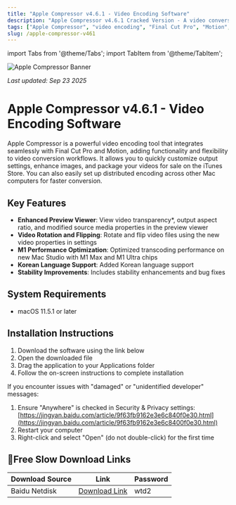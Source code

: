 ```yaml
---
title: "Apple Compressor v4.6.1 - Video Encoding Software"
description: "Apple Compressor v4.6.1 Cracked Version - A video conversion tool highly integrated with Final Cut Pro and Motion, supporting video transparency preview and M1 chip optimization"
tags: ["Apple Compressor", "video encoding", "Final Cut Pro", "Motion", "M1 Max", "M1 Ultra", "video conversion"]
slug: /apple-compressor-v461
---
```


import Tabs from '@theme/Tabs';
import TabItem from '@theme/TabItem';

![Apple Compressor Banner](https://www.gfxcamp.com/wp-content/uploads/2020/11/Compressor-4.5.jpg)

*Last updated: Sep 23 2025*

# Apple Compressor v4.6.1 - Video Encoding Software

Apple Compressor is a powerful video encoding tool that integrates seamlessly with Final Cut Pro and Motion, adding functionality and flexibility to video conversion workflows. It allows you to quickly customize output settings, enhance images, and package your videos for sale on the iTunes Store. You can also easily set up distributed encoding across other Mac computers for faster conversion.

## Key Features

- **Enhanced Preview Viewer**: View video transparency\*, output aspect ratio, and modified source media properties in the preview viewer
- **Video Rotation and Flipping**: Rotate and flip video files using the new video properties in settings
- **M1 Performance Optimization**: Optimized transcoding performance on new Mac Studio with M1 Max and M1 Ultra chips
- **Korean Language Support**: Added Korean language support
- **Stability Improvements**: Includes stability enhancements and bug fixes

## System Requirements

- macOS 11.5.1 or later

## Installation Instructions

<Tabs>
<TabItem value="standard" label="Standard Installation">

1. Download the software using the link below
2. Open the downloaded file
3. Drag the application to your Applications folder
4. Follow the on-screen instructions to complete installation

</TabItem>
<TabItem value="troubleshooting" label="Troubleshooting Installation">

If you encounter issues with "damaged" or "unidentified developer" messages:

1. Ensure "Anywhere" is checked in Security & Privacy settings: [https://jingyan.baidu.com/article/9f63fb9162e3e6c840f0e30.html](https://jingyan.baidu.com/article/9f63fb9162e3e6c8400f0e30.html)
2. Restart your computer
3. Right-click and select "Open" (do not double-click) for the first time

</TabItem>
</Tabs>

## 🐌Free Slow Download Links

| Download Source | Link | Password |
|-----------------|------|----------|
| Baidu Netdisk | [Download Link](https://pan.baidu.com/s/12G4MQIfOSbZq-Kse9OrUBA?pwd=wtd2) | wtd2 |
